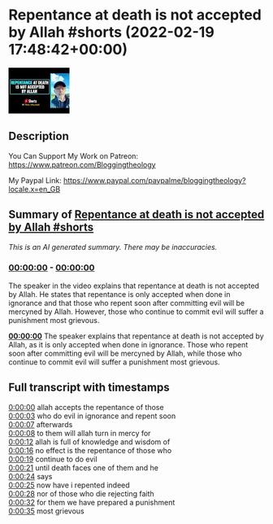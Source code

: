 # Repentance at death is not accepted by Allah #shorts (2022-02-19 17:48:42+00:00)

![alt Repentance at death is not accepted by Allah #shorts](Ry0Wmjr9O60.jpg "Repentance at death is not accepted by Allah #shorts")

## Description

You Can Support My Work on Patreon:
https://www.patreon.com/Bloggingtheology

My Paypal Link: 
https://www.paypal.com/paypalme/bloggingtheology?locale.x=en_GB

## Summary of [Repentance at death is not accepted by Allah #shorts](https://www.youtube.com/watch?v=Ry0Wmjr9O60)


*This is an AI generated summary. There may be inaccuracies. [](/)*

### [00:00:00](https://www.youtube.com/watch?v=Ry0Wmjr9O60&t=0) - [00:00:00](https://www.youtube.com/watch?v=Ry0Wmjr9O60&t=0)

The speaker in the video explains that repentance at death is not accepted by Allah. He states that repentance is only accepted when done in ignorance and that those who repent soon after committing evil will be mercyned by Allah. However, those who continue to commit evil will suffer a punishment most grievous.

**[00:00:00](https://www.youtube.com/watch?v=Ry0Wmjr9O60&t=0)** The speaker explains that repentance at death is not accepted by Allah, as it is only accepted when done in ignorance. Those who repent soon after committing evil will be mercyned by Allah, while those who continue to commit evil will suffer a punishment most grievous.

## Full transcript with timestamps

[0:00:00](https://youtu.be/Ry0Wmjr9O60?t=0) allah accepts the repentance of those  
[0:00:03](https://youtu.be/Ry0Wmjr9O60?t=3) who do evil in ignorance and repent soon  
[0:00:07](https://youtu.be/Ry0Wmjr9O60?t=7) afterwards  
[0:00:08](https://youtu.be/Ry0Wmjr9O60?t=8) to them will allah turn in mercy for  
[0:00:12](https://youtu.be/Ry0Wmjr9O60?t=12) allah is full of knowledge and wisdom of  
[0:00:16](https://youtu.be/Ry0Wmjr9O60?t=16) no effect is the repentance of those who  
[0:00:19](https://youtu.be/Ry0Wmjr9O60?t=19) continue to do evil  
[0:00:21](https://youtu.be/Ry0Wmjr9O60?t=21) until death faces one of them and he  
[0:00:24](https://youtu.be/Ry0Wmjr9O60?t=24) says  
[0:00:25](https://youtu.be/Ry0Wmjr9O60?t=25) now have i repented indeed  
[0:00:28](https://youtu.be/Ry0Wmjr9O60?t=28) nor of those who die rejecting faith  
[0:00:32](https://youtu.be/Ry0Wmjr9O60?t=32) for them we have prepared a punishment  
[0:00:35](https://youtu.be/Ry0Wmjr9O60?t=35) most grievous  
